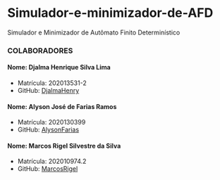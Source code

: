 # Simulador-e-minimizador-de-AFD
Simulador e Minimizador de Autômato Finito Determinístico

### COLABORADORES

#### Nome: Djalma Henrique Silva Lima
- Matrícula: 202013531-2
- GitHub: [DjalmaHenry](https://github.com/DjalmaHenry)

#### Nome: Alyson José de Farias Ramos
- Matrícula: 2020130399
- GitHub: [AlysonFarias](https://github.com/alysonfarias)

#### Nome: Marcos Rigel Silvestre da Silva
- Matrícula: 202010974.2
- GitHub: [MarcosRigel](https://github.com/MarcosRigel)

